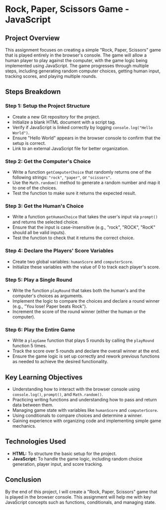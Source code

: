 # Rock, Paper, Scissors Game - JavaScript

## Project Overview
This assignment focuses on creating a simple "Rock, Paper, Scissors" game that is played entirely in the browser's console. The game will allow a human player to play against the computer, with the game logic being implemented using JavaScript. The game progresses through multiple steps, including generating random computer choices, getting human input, tracking scores, and playing multiple rounds.

## Steps Breakdown

### Step 1: Setup the Project Structure
- Create a new Git repository for the project.
- Initialize a blank HTML document with a script tag.
- Verify if JavaScript is linked correctly by logging `console.log("Hello World")`.
- Ensure "Hello World" appears in the browser console to confirm that the setup is correct.
- Link to an external JavaScript file for better organization.

### Step 2: Get the Computer's Choice
- Write a function `getComputerChoice` that randomly returns one of the following strings: `"rock"`, `"paper"`, or `"scissors"`.
- Use the `Math.random()` method to generate a random number and map it to one of the choices.
- Test the function to make sure it returns the expected result.

### Step 3: Get the Human's Choice
- Write a function `getHumanChoice` that takes the user's input via `prompt()` and returns the selected choice.
- Ensure that the input is case-insensitive (e.g., "rock", "ROCK", "RocK" should all be valid inputs).
- Test the function to check that it returns the correct choice.

### Step 4: Declare the Players' Score Variables
- Create two global variables: `humanScore` and `computerScore`.
- Initialize these variables with the value of 0 to track each player's score.

### Step 5: Play a Single Round
- Write the function `playRound` that takes both the human's and the computer's choices as arguments.
- Implement the logic to compare the choices and declare a round winner (e.g., "You lose! Paper beats Rock").
- Increment the score of the round winner (either the human or the computer).

### Step 6: Play the Entire Game
- Write a `playGame` function that plays 5 rounds by calling the `playRound` function 5 times.
- Track the score over 5 rounds and declare the overall winner at the end.
- Ensure the game logic is set up correctly and rework previous functions as needed to achieve the desired functionality.

## Key Learning Objectives
- Understanding how to interact with the browser console using `console.log()`, `prompt()`, and `Math.random()`.
- Practicing writing functions and understanding how to pass and return data between them.
- Managing game state with variables like `humanScore` and `computerScore`.
- Using conditionals to compare choices and determine a winner.
- Gaining experience with organizing code and implementing simple game mechanics.

## Technologies Used
- **HTML:** To structure the basic setup for the project.
- **JavaScript:** To handle the game logic, including random choice generation, player input, and score tracking.

## Conclusion
By the end of this project, I will create a "Rock, Paper, Scissors" game that is played in the browser console. This assignment will help me with key JavaScript concepts such as functions, conditionals, and managing state.
